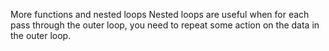 More functions and nested loops
Nested loops are useful when for each pass through the outer loop, you need to repeat some action on the data in the outer loop. 